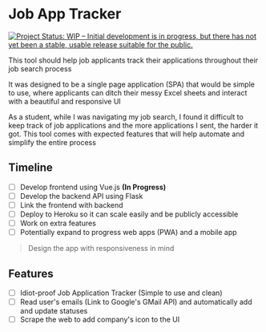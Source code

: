 # Job App Tracker

[![Project Status: WIP – Initial development is in progress, but there has not yet been a stable, usable release suitable for the public.](https://www.repostatus.org/badges/latest/wip.svg)](https://www.repostatus.org/#wip)

This tool should help job applicants track their applications throughout their job search process

It was designed to be a single page application (SPA) that would be simple to use, where applicants can ditch their messy Excel sheets and interact with a beautiful and responsive UI

As a student, while I was navigating my job search, I found it difficult to keep track of job applications and the more applications I sent, the harder it got. This tool comes with expected features that will help automate and simplify the entire process

## Timeline

- [ ] Develop frontend using Vue.js **(In Progress)**
- [ ] Develop the backend API using Flask
- [ ] Link the frontend with backend
- [ ] Deploy to Heroku so it can scale easily and be publicly accessible
- [ ] Work on extra features
- [ ] Potentially expand to progress web apps (PWA) and a mobile app

> Design the app with responsiveness in mind

## Features

- [ ] Idiot-proof Job Application Tracker (Simple to use and clean)
- [ ] Read user's emails (Link to Google's GMail API) and automatically add and update statuses
- [ ] Scrape the web to add company's icon to the UI
